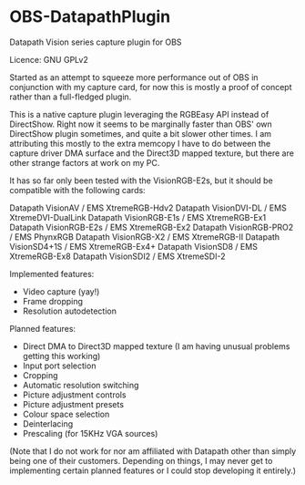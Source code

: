 OBS-DatapathPlugin
==================

Datapath Vision series capture plugin for OBS

Licence: GNU GPLv2

Started as an attempt to squeeze more performance out of OBS in conjunction with my capture card, for now this is mostly a proof of concept rather than a full-fledged plugin.

This is a native capture plugin leveraging the RGBEasy API instead of DirectShow. Right now it seems to be marginally faster than OBS' own DirectShow plugin sometimes, and quite a bit slower other times. I am attributing this mostly to the extra memcopy I have to do between the capture driver DMA surface and the Direct3D mapped texture, but there are other strange factors at work on my PC.

It has so far only been tested with the VisionRGB-E2s, but it should be compatible with the following cards:

Datapath VisionAV / EMS XtremeRGB-Hdv2
Datapath VisionDVI-DL / EMS XtremeDVI-DualLink
Datapath VisionRGB-E1s / EMS XtremeRGB-Ex1
Datapath VisionRGB-E2s / EMS XtremeRGB-Ex2
Datapath VisionRGB-PRO2 / EMS PhynxRGB
Datapath VisionRGB-X2 / EMS XtremeRGB-II
Datapath VisionSD4+1S / EMS XtremeRGB-Ex4+
Datapath VisionSD8 / EMS XtremeRGB-Ex8
Datapath VisionSDI2 / EMS XtremeSDI-2

Implemented features:
- Video capture (yay!)
- Frame dropping
- Resolution autodetection

Planned features:
- Direct DMA to Direct3D mapped texture (I am having unusual problems getting this working)
- Input port selection
- Cropping
- Automatic resolution switching
- Picture adjustment controls
- Picture adjustment presets
- Colour space selection
- Deinterlacing
- Prescaling (for 15KHz VGA sources)

(Note that I do not work for nor am affiliated with Datapath other than simply being one of their customers. Depending on things, I may never get to implementing certain planned features or I could stop developing it entirely.)